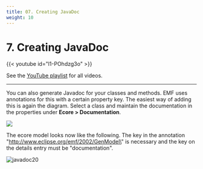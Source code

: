 ```yaml
---
title: 07. Creating JavaDoc
weight: 10
---
```



#  7. Creating JavaDoc

{{< youtube id="l1-POhdzg3o" >}}

See the [YouTube playlist](https://www.youtube.com/playlist?list=PLGyeoukah9NbkEFnbQHtASnM6C_SnRRzv) for all videos.

---

You can also generate Javadoc for your classes and methods. EMF uses annotations for this with a certain property key. The easiest way of adding this is again the diagram. Select a class and maintain the documentation in the properties under **Ecore > Documentation**.

![](/gse/img/image28.png)

The ecore model looks now like the following. The key in the annotation \"http://www.eclipse.org/emf/2002/GenModel\" is necessary and the key on the details entry must be \"documentation\".

![javadoc20](/gse/img/image29.png)
